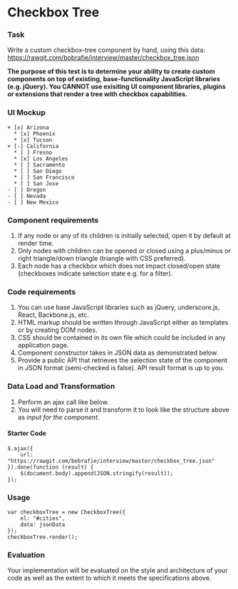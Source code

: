 Checkbox Tree
===========

### Task 

Write a custom checkbox-tree component by hand, using this data: https://rawgit.com/bobrafie/interview/master/checkbox_tree.json

__The purpose of this test is to determine your ability to create custom components on top of existing, base-functionality JavaScript libraries (e.g. jQuery). You CANNOT use exisiting UI component libraries, plugins or extensions that render a tree with checkbox capabilities.__

### UI Mockup

    + [x] Arizona
      * [x] Phoenix
      * [x] Tucson
    + [-] California
      * [ ] Fresno
      * [x] Los Angeles
      * [ ] Sacramento
      * [ ] San Diego
      * [ ] San Francisco
      * [ ] San Jose
    - [ ] Oregon
    - [ ] Nevada
    - [ ] New Mexico

### Component requirements

1.  If any node or any of its children is initially selected, open it by default at render time. 
2.  Only nodes with children can be opened or closed using a plus/minus or right triangle/down triangle (triangle with CSS preferred).
3.  Each node has a checkbox which does not impact closed/open state (checkboxes indicate selection state e.g. for a filter).

### Code requirements

1.  You can use base JavaScript libraries such as jQuery, underscore.js, React, Backbone.js, etc.
2.  HTML markup should be written through JavaScript either as templates or by creating DOM nodes.
3.  CSS should be contained in its own file which could be included in any application page.
4.  Component constructor takes in JSON data as demonstrated below.
5.  Provide a public API that retrieves the selection state of the component in JSON format (semi-checked is false). API result format is up to you.

### Data Load and Transformation

1. Perform an ajax call like below.
2. You will need to parse it and transform it to look like the structure above as _input for the component_.

#### Starter Code
    
    $.ajax({
        url: "https://rawgit.com/bobrafie/interview/master/checkbox_tree.json"
    }).done(function (result) {
        $(document.body).append(JSON.stringify(result));
    });

### Usage

    var checkboxTree = new CheckboxTree({
        el: "#cities",
        data: jsonData
    });
    checkboxTree.render();

### Evaluation

Your implementation will be evaluated on the style and architecture of your code as well as the extent to which it meets the specifications above.



